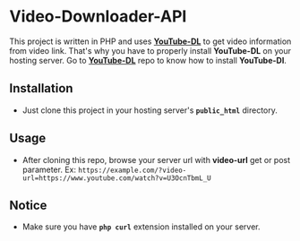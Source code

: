 ﻿# Video-Downloader-API

This project is written in PHP and uses **[YouTube-DL](https://github.com/ytdl-org/youtube-dl)** to get video information from video link. 
That's why you have to properly install **YouTube-DL** on your hosting server. Go to **[YouTube-DL](https://github.com/ytdl-org/youtube-dl)** 
repo to know how to install **YouTube-Dl**.

## Installation
- Just clone this project in your hosting server's **`public_html`** directory.

## Usage

- After cloning this repo, browse your server url with **video-url** get or post parameter. Ex: `https://example.com/?video-url=https://www.youtube.com/watch?v=U3OcnTbmL_U`

## Notice
- Make sure you have **`php curl`** extension installed on your server.
